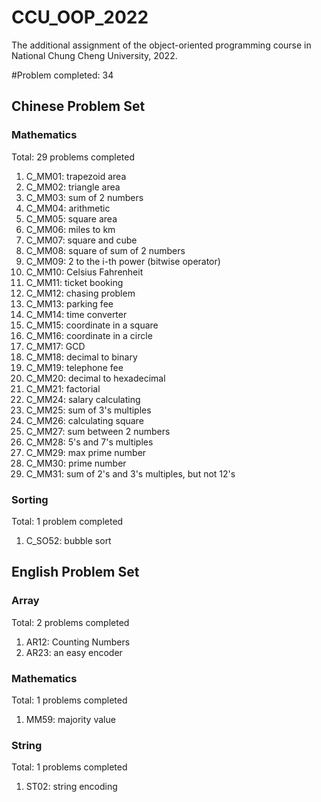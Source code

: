 # CCU_OOP_2022
The additional assignment of the object-oriented programming course in National Chung Cheng University, 2022.

#Problem completed: 34

## Chinese Problem Set
### Mathematics
Total: 29 problems completed
1. C_MM01: trapezoid area
2. C_MM02: triangle area
3. C_MM03: sum of 2 numbers
4. C_MM04: arithmetic
5. C_MM05: square area
6. C_MM06: miles to km
7. C_MM07: square and cube
8. C_MM08: square of sum of 2 numbers
9. C_MM09: 2 to the i-th power (bitwise operator)
10. C_MM10: Celsius Fahrenheit
11. C_MM11: ticket booking
12. C_MM12: chasing problem
13. C_MM13: parking fee
14. C_MM14: time converter
15. C_MM15: coordinate in a square
16. C_MM16: coordinate in a circle
17. C_MM17: GCD
18. C_MM18: decimal to binary
19. C_MM19: telephone fee
20. C_MM20: decimal to hexadecimal
21. C_MM21: factorial
22. C_MM24: salary calculating
23. C_MM25: sum of 3's multiples
24. C_MM26: calculating square
25. C_MM27: sum between 2 numbers
26. C_MM28: 5's and 7's multiples
27. C_MM29: max prime number
28. C_MM30: prime number
29. C_MM31: sum of 2's and 3's multiples, but not 12's

### Sorting
Total: 1 problem completed
1. C_SO52: bubble sort

## English Problem Set
### Array
Total: 2 problems completed
1. AR12: Counting Numbers
2. AR23: an easy encoder

### Mathematics
Total: 1 problems completed
1. MM59: majority value

### String
Total: 1 problems completed
1. ST02: string encoding

